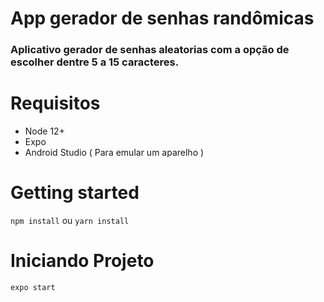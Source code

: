 # App gerador de senhas randômicas

### Aplicativo gerador de senhas aleatorias com a opção de escolher dentre 5 a 15 caracteres.

# Requisitos
  - Node 12+
  - Expo 
  - Android Studio ( Para emular um aparelho )

# Getting started
  ``` npm install ``` ou ``` yarn install ```

# Iniciando Projeto
  ```expo start ```

  